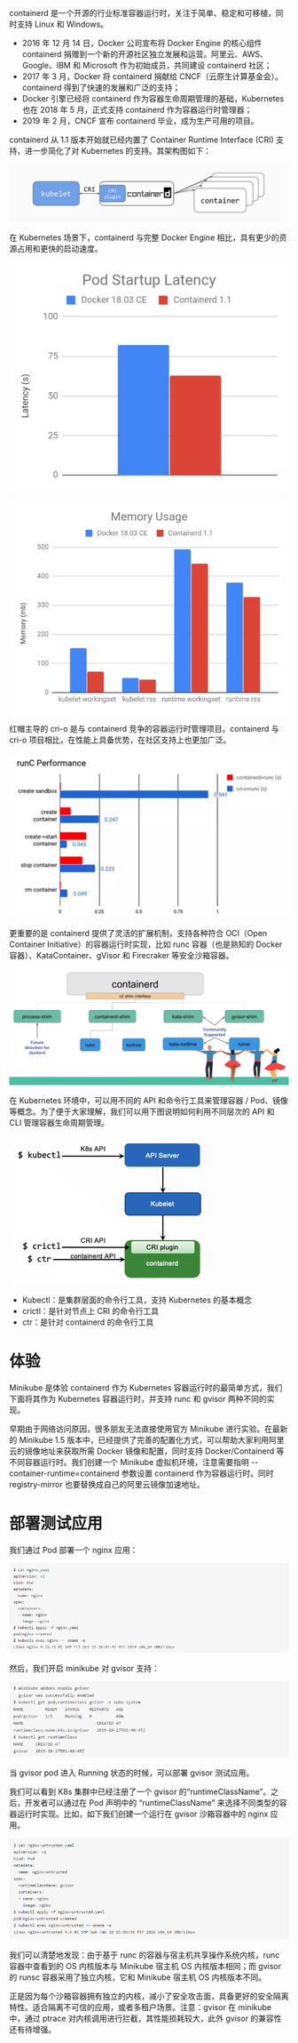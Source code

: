 containerd 是一个开源的行业标准容器运行时，关注于简单、稳定和可移植，同时支持 Linux 和 Windows。

- 2016 年 12 月 14 日，Docker 公司宣布将 Docker Engine 的核心组件 containerd 捐赠到一个新的开源社区独立发展和运营。阿里云、AWS、 Google、IBM 和 Microsoft 作为初始成员，共同建设 containerd 社区；
- 2017 年 3 月，Docker 将 containerd 捐献给 CNCF（云原生计算基金会）。containerd 得到了快速的发展和广泛的支持；
- Docker 引擎已经将 containerd 作为容器生命周期管理的基础，Kubernetes 也在 2018 年 5 月，正式支持 containerd 作为容器运行时管理器；
- 2019 年 2 月，CNCF 宣布 containerd 毕业，成为生产可用的项目。

containerd 从 1.1 版本开始就已经内置了 Container Runtime Interface (CRI) 支持，进一步简化了对 Kubernetes 的支持。其架构图如下：

![img](assets/510dc1a77e6a4f238ac74026ffcee63f.jpeg)

在 Kubernetes 场景下，containerd 与完整 Docker Engine 相比，具有更少的资源占用和更快的启动速度。

![img](assets/284bad93dbb94df0947167cb4a96a04e.jpeg)

![img](assets/2cb50f081b5a4a01ad61873db1b0901e.jpeg)

红帽主导的 cri-o 是与 containerd 竞争的容器运行时管理项目。containerd 与 cri-o 项目相比，在性能上具备优势，在社区支持上也更加广泛。

![img](assets/8c5414a1752a454b8c31a0b0cff00ac1.jpeg)

更重要的是 containerd 提供了灵活的扩展机制，支持各种符合 OCI（Open Container Initiative）的容器运行时实现，比如 runc 容器（也是熟知的 Docker 容器）、KataContainer、gVisor 和 Firecraker 等安全沙箱容器。

![img](assets/64c27b6bcfb347d9a405dfc0e2a900b2.jpeg)

在 Kubernetes 环境中，可以用不同的 API 和命令行工具来管理容器 / Pod、镜像等概念。为了便于大家理解，我们可以用下图说明如何利用不同层次的 API 和 CLI 管理容器生命周期管理。

![img](assets/489c716acfad49c0ac7004364123b32c.jpeg)

- Kubectl：是集群层面的命令行工具，支持 Kubernetes 的基本概念
- crictl：是针对节点上 CRI 的命令行工具
- ctr：是针对 containerd 的命令行工具

# 体验

Minikube 是体验 containerd 作为 Kubernetes 容器运行时的最简单方式，我们下面将其作为 Kubernetes 容器运行时，并支持 runc 和 gvisor 两种不同的实现。

早期由于网络访问原因，很多朋友无法直接使用官方 Minikube 进行实验。在最新的 Minikube 1.5 版本中，已经提供了完善的配置化方式，可以帮助大家利用阿里云的镜像地址来获取所需 Docker 镜像和配置，同时支持 Docker/Containerd 等不同容器运行时。我们创建一个 Minikube 虚拟机环境，注意需要指明 --container-runtime=containerd 参数设置 containerd 作为容器运行时。同时 registry-mirror 也要替换成自己的阿里云镜像加速地址。

# 部署测试应用

我们通过 Pod 部署一个 nginx 应用：

![img](assets/6c6664d7a8494528ade0b9148b739624.png)

然后，我们开启 minikube 对 gvisor 支持：

![img](assets/275bafb68ad545ee972ad9edd2dd3748.png)

当 gvisor pod 进入 Running 状态的时候，可以部署 gvisor 测试应用。

我们可以看到 K8s 集群中已经注册了一个 gvisor 的“runtimeClassName”。之后，开发者可以通过在 Pod 声明中的 “runtimeClassName” 来选择不同类型的容器运行时实现。比如，如下我们创建一个运行在 gvisor 沙箱容器中的 nginx 应用。

![img](assets/d36ec1be5ea4440a9beb1446e04b4a08.png)

我们可以清楚地发现：由于基于 runc 的容器与宿主机共享操作系统内核，runc 容器中查看到的 OS 内核版本与 Minikube 宿主机 OS 内核版本相同；而 gvisor 的 runsc 容器采用了独立内核，它和 Minikube 宿主机 OS 内核版本不同。

正是因为每个沙箱容器拥有独立的内核，减小了安全攻击面，具备更好的安全隔离特性。适合隔离不可信的应用，或者多租户场景。注意：gvisor 在 minikube 中，通过 ptrace 对内核调用进行拦截，其性能损耗较大，此外 gvisor 的兼容性还有待增强。
